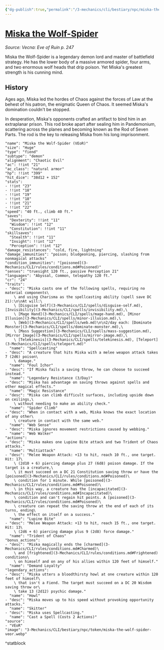 ```yaml
---
{"dg-publish":true,"permalink":"/3-mechanics/cli/bestiary/npc/miska-the-wolf-spider-veor/","tags":["ttrpg-cli/compendium/src/5e/veor","ttrpg-cli/monster/cr/24","ttrpg-cli/monster/size/huge","ttrpg-cli/monster/type/fiend/demon"],"noteIcon":""}
---
```


# [Miska the Wolf-Spider](3-Mechanics\CLI\bestiary\npc/miska-the-wolf-spider-veor.md)
*Source: Vecna: Eve of Ruin p. 247*  

Miska the Wolf-Spider is a legendary demon lord and master of battlefield strategy. He has the lower body of a massive armored spider, four arms, and two enormous wolf heads that drip poison. Yet Miska's greatest strength is his cunning mind.

## History

Ages ago, Miska led the hordes of Chaos against the forces of Law at the behest of his patron, the enigmatic Queen of Chaos. It seemed Miska's domination couldn't be stopped.

In desperation, Miska's opponents crafted an artifact to bind him in an extraplanar prison. This rod broke apart after sealing him in Pandemonium, scattering across the planes and becoming known as the Rod of Seven Parts. The rod is the key to releasing Miska from his long imprisonment.

```statblock
"name": "Miska the Wolf-Spider (VEoR)"
"size": "Huge"
"type": "fiend"
"subtype": "demon"
"alignment": "Chaotic Evil"
"ac": !!int "21"
"ac_class": "natural armor"
"hp": !!int "399"
"hit_dice": "38d12 + 152"
"stats":
- !!int "23"
- !!int "18"
- !!int "19"
- !!int "18"
- !!int "21"
- !!int "22"
"speed": "40 ft., climb 40 ft."
"saves":
  "Dexterity": !!int "11"
  "Wisdom": !!int "12"
  "Constitution": !!int "11"
"skillsaves":
  "Stealth": !!int "11"
  "Insight": !!int "12"
  "Perception": !!int "12"
"damage_resistances": "cold, fire, lightning"
"damage_immunities": "poison; bludgeoning, piercing, slashing from nonmagical attacks"
"condition_immunities": "[poisoned](3-Mechanics/CLI/rules/conditions.md#Poisoned)"
"senses": "truesight 120 ft., passive Perception 21"
"languages": "Abyssal, Common, telepathy 120 ft."
"cr": "24"
"traits":
- "desc": "Miska casts one of the following spells, requiring no material components\
    \ and using Charisma as the spellcasting ability (spell save DC 21):\n\nAt will:\
    \ [Disguise Self](3-Mechanics/CLI/spells/disguise-self.md), [Invisibility](3-Mechanics/CLI/spells/invisibility.md),\
    \ [Mage Hand](3-Mechanics/CLI/spells/mage-hand.md), [Minor Illusion](3-Mechanics/CLI/spells/minor-illusion.md),\
    \ [Web](3-Mechanics/CLI/spells/web.md)\n\n2/day each: [Dominate Monster](3-Mechanics/CLI/spells/dominate-monster.md),\
    \ [Mass Suggestion](3-Mechanics/CLI/spells/mass-suggestion.md), [Mirror Image](3-Mechanics/CLI/spells/mirror-image.md),\
    \ [Telekinesis](3-Mechanics/CLI/spells/telekinesis.md), [Teleport](3-Mechanics/CLI/spells/teleport.md)"
  "name": "Spellcasting"
- "desc": "A creature that hits Miska with a melee weapon attack takes 7 (2d6) poison\
    \ damage."
  "name": "Foul Ichor"
- "desc": "If Miska fails a saving throw, he can choose to succeed instead."
  "name": "Legendary Resistance (3/Day)"
- "desc": "Miska has advantage on saving throws against spells and other magical effects."
  "name": "Magic Resistance"
- "desc": "Miska can climb difficult surfaces, including upside down on ceilings,\
    \ without needing to make an ability check."
  "name": "Spider Climb"
- "desc": "When in contact with a web, Miska knows the exact location of any other\
    \ creature in contact with the same web."
  "name": "Web Sense"
- "desc": "Miska ignores movement restrictions caused by webbing."
  "name": "Web Walker"
"actions":
- "desc": "Miska makes one Lupine Bite attack and two Trident of Chaos attacks."
  "name": "Multiattack"
- "desc": "Melee Weapon Attack: +13 to hit, reach 10 ft., one target. Hit: 17\
    \ (2d10 + 6) piercing damage plus 27 (6d8) poison damage. If the target is a creature,\
    \ it must succeed on a DC 21 Constitution saving throw or have the [poisoned](3-Mechanics/CLI/rules/conditions.md#Poisoned)\
    \ condition for 1 minute. While [poisoned](3-Mechanics/CLI/rules/conditions.md#Poisoned)\
    \ in this way, a creature has the [incapacitated](3-Mechanics/CLI/rules/conditions.md#Incapacitated)\
    \ condition and can't regain hit points. A [poisoned](3-Mechanics/CLI/rules/conditions.md#Poisoned)\
    \ creature can repeat the saving throw at the end of each of its turns, ending\
    \ the effect on itself on a success."
  "name": "Lupine Bite"
- "desc": "Melee Weapon Attack: +13 to hit, reach 15 ft., one target. Hit: 13\
    \ (2d6 + 6) piercing damage plus 9 (2d8) force damage."
  "name": "Trident of Chaos"
"bonus_actions":
- "desc": "Miska magically ends the [charmed](3-Mechanics/CLI/rules/conditions.md#Charmed)\
    \ and [frightened](3-Mechanics/CLI/rules/conditions.md#Frightened) conditions\
    \ on himself and on any of his allies within 120 feet of himself."
  "name": "Demand Loyalty"
"legendary_actions":
- "desc": "Miska utters a bloodthirsty howl at one creature within 120 feet of himself\
    \ that isn't a Fiend. The target must succeed on a DC 20 Wisdom saving throw or\
    \ take 13 (2d12) psychic damage."
  "name": "Howl"
- "desc": "Miska moves up to his speed without provoking opportunity attacks."
  "name": "Skitter"
- "desc": "Miska uses Spellcasting."
  "name": "Cast a Spell (Costs 2 Actions)"
"source":
- "VEoR"
"image": "3-Mechanics/CLI/bestiary/npc/token/miska-the-wolf-spider-veor.webp"
```
^statblock